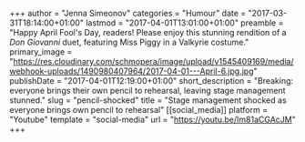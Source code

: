 +++
author = "Jenna Simeonov"
categories = "Humour"
date = "2017-03-31T18:14:00+01:00"
lastmod = "2017-04-01T13:01:00+01:00"
preamble = "Happy April Fool's Day, readers! Please enjoy this stunning rendition of a *Don Giovanni* duet, featuring Miss Piggy in a Valkyrie costume."
primary_image = "https://res.cloudinary.com/schmopera/image/upload/v1545409169/media/webhook-uploads/1490980407964/2017-04-01---April-6.jpg.jpg"
publishDate = "2017-04-01T12:19:00+01:00"
short_description = "Breaking: everyone brings their own pencil to rehearsal, leaving stage management stunned."
slug = "pencil-shocked"
title = "Stage management shocked as everyone brings own pencil to rehearsal"
[[social_media]]
platform = "Youtube"
template = "social-media"
url = "https://youtu.be/Im81aCGAcJM"
+++


